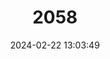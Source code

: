 ---
title: "2058"
category: "Arctocephalus gazella"
draft: false
date: 2024-02-22 13:03:49
languages:
  English: ["Kerguelen Fur Seal", "Antarctic Fur Seal"]
  Afrikaans: ["Antarktiese Pelsob"]
  French: ["Arctocéphale de Kerguelen"]
---